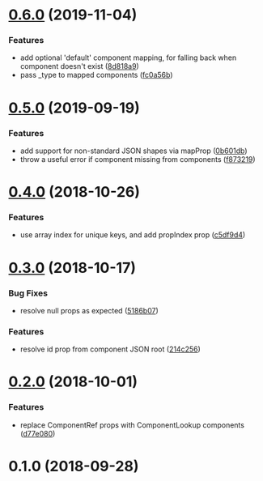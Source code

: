 <a name="0.6.0"></a>
# [0.6.0](https://github.com/hydrateio/react-from-json/compare/v0.5.0...v0.6.0) (2019-11-04)


### Features

* add optional 'default' component mapping, for falling back when component doesn't exist ([8d818a9](https://github.com/hydrateio/react-from-json/commit/8d818a9))
* pass _type to mapped components ([fc0a56b](https://github.com/hydrateio/react-from-json/commit/fc0a56b))



<a name="0.5.0"></a>
# [0.5.0](https://github.com/hydrateio/react-from-json/compare/v0.4.0...v0.5.0) (2019-09-19)


### Features

* add support for non-standard JSON shapes via mapProp ([0b601db](https://github.com/hydrateio/react-from-json/commit/0b601db))
* throw a useful error if component missing from components ([f873219](https://github.com/hydrateio/react-from-json/commit/f873219))



<a name="0.4.0"></a>
# [0.4.0](https://github.com/hydrateio/react-from-json/compare/v0.3.0...v0.4.0) (2018-10-26)


### Features

* use array index for unique keys, and add propIndex prop ([c5df9d4](https://github.com/hydrateio/react-from-json/commit/c5df9d4))



<a name="0.3.0"></a>
# [0.3.0](https://github.com/hydrateio/react-from-json/compare/v0.2.0...v0.3.0) (2018-10-17)


### Bug Fixes

* resolve null props as expected ([5186b07](https://github.com/hydrateio/react-from-json/commit/5186b07))


### Features

* resolve id prop from component JSON root ([214c256](https://github.com/hydrateio/react-from-json/commit/214c256))



<a name="0.2.0"></a>
# [0.2.0](https://github.com/hydrateio/react-from-json/compare/v0.1.0...v0.2.0) (2018-10-01)


### Features

* replace ComponentRef props with ComponentLookup components ([d77e080](https://github.com/hydrateio/react-from-json/commit/d77e080))



<a name="0.1.0"></a>
# 0.1.0 (2018-09-28)



